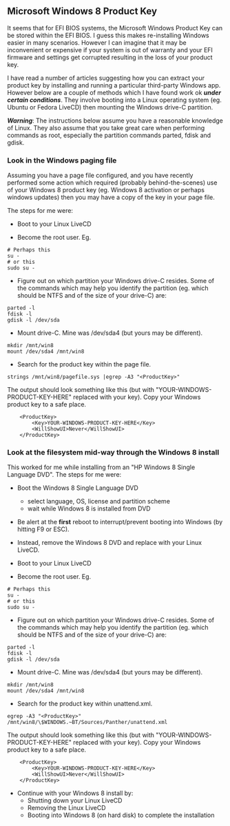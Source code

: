 
## Microsoft Windows 8 Product Key

It seems that for EFI BIOS systems, the Microsoft Windows
Product Key can be stored within the EFI BIOS. I guess
this makes re-installing Windows easier in many scenarios.
However I can imagine that it may be inconvenient or
expensive if your system is out of warranty and your EFI
firmware and settings get corrupted resulting in the
loss of your product key.

I have read a number of articles suggesting how you can
extract your product key by installing and running a
particular third-party Windows app. However below are a couple of
methods which I have found work ok ___under certain
conditions___. They involve booting into a Linux
operating system (eg. Ubuntu or Fedora LiveCD) then
mounting the Windows drive-C partition.

___Warning___: The instructions below assume you have a
reasonable knowledge of Linux. They also assume that you
take great care when performing commands as root,
especially the partition commands parted, fdisk and gdisk.

### Look in the Windows paging file

Assuming you have a page file configured, and you have
recently performed some action which required (probably
behind-the-scenes) use of your Windows 8 product key
(eg. Windows 8 activation or perhaps windows updates)
then you may have a copy of the key in your page file.

The steps for me were:
- Boot to your Linux LiveCD

- Become the root user. Eg.
```
# Perhaps this
su -
# or this
sudo su -
```

- Figure out on which partition your Windows drive-C
  resides. Some of the commands which may help you
  identify the partition (eg. which should be NTFS
  and of the size of your drive-C) are:
```
parted -l
fdisk -l
gdisk -l /dev/sda
```

- Mount drive-C. Mine was /dev/sda4 (but yours may be different).
```
mkdir /mnt/win8
mount /dev/sda4 /mnt/win8
```

- Search for the product key within the page file.
```
strings /mnt/win8/pagefile.sys |egrep -A3 "<ProductKey>"
```
The output should look something like this (but with
"YOUR-WINDOWS-PRODUCT-KEY-HERE" replaced with your key).
Copy your Windows product key to a safe place.
```
    <ProductKey>
        <Key>YOUR-WINDOWS-PRODUCT-KEY-HERE</Key>
        <WillShowUI>Never</WillShowUI>
    </ProductKey>
```

### Look at the filesystem mid-way through the Windows 8 install

This worked for me while installing from an "HP Windows 8 Single
Language DVD".  The steps for me were:

- Boot the Windows 8 Single Language DVD
  * select language, OS, license and partition scheme
  * wait while Windows 8 is installed from DVD

- Be alert at the __first__ reboot to interrupt/prevent booting
  into Windows (by hitting F9 or ESC).

- Instead, remove the Windows 8 DVD and replace with your
  Linux LiveCD.

- Boot to your Linux LiveCD

- Become the root user. Eg.
```
# Perhaps this
su -
# or this
sudo su -
```

- Figure out on which partition your Windows drive-C
  resides. Some of the commands which may help you
  identify the partition (eg. which should be NTFS
  and of the size of your drive-C) are:
```
parted -l
fdisk -l
gdisk -l /dev/sda
```

- Mount drive-C. Mine was /dev/sda4 (but yours may be different).
```
mkdir /mnt/win8
mount /dev/sda4 /mnt/win8
```

- Search for the product key within unattend.xml.
```
egrep -A3 "<ProductKey>" /mnt/win8/\$WINDOWS.~BT/Sources/Panther/unattend.xml
```
The output should look something like this (but with
"YOUR-WINDOWS-PRODUCT-KEY-HERE" replaced with your key).
Copy your Windows product key to a safe place.
```
    <ProductKey>
        <Key>YOUR-WINDOWS-PRODUCT-KEY-HERE</Key>
        <WillShowUI>Never</WillShowUI>
    </ProductKey>
```

- Continue with your Windows 8 install by:
  * Shutting down your Linux LiveCD
  * Removing the Linux LiveCD
  * Booting into Windows 8 (on hard disk) to complete the installation

